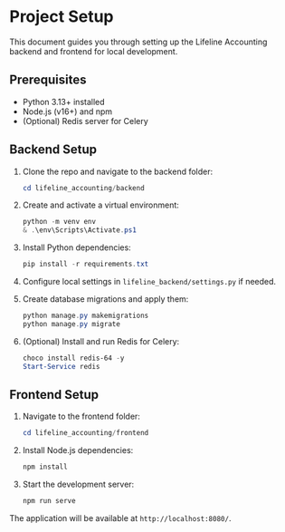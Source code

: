 # Project Setup

This document guides you through setting up the Lifeline Accounting backend and frontend for local development.

## Prerequisites
- Python 3.13+ installed
- Node.js (v16+) and npm
- (Optional) Redis server for Celery

## Backend Setup

1. Clone the repo and navigate to the backend folder:
   ```powershell
   cd lifeline_accounting/backend
   ```

2. Create and activate a virtual environment:
   ```powershell
   python -m venv env
   & .\env\Scripts\Activate.ps1
   ```

3. Install Python dependencies:
   ```powershell
   pip install -r requirements.txt
   ```

4. Configure local settings in `lifeline_backend/settings.py` if needed.

5. Create database migrations and apply them:
   ```powershell
   python manage.py makemigrations
   python manage.py migrate
   ```

6. (Optional) Install and run Redis for Celery:
   ```powershell
   choco install redis-64 -y
   Start-Service redis
   ```

## Frontend Setup

1. Navigate to the frontend folder:
   ```powershell
   cd lifeline_accounting/frontend
   ```

2. Install Node.js dependencies:
   ```powershell
   npm install
   ```

3. Start the development server:
   ```powershell
   npm run serve
   ```

The application will be available at `http://localhost:8080/`.